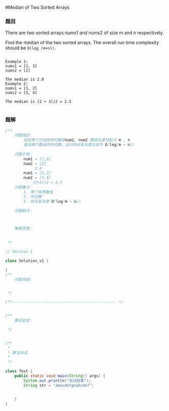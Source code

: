 #Median of Two Sorted Arrays 

### 题目 

There are two sorted arrays nums1 and nums2 of size m and n respectively.

Find the median of the two sorted arrays. The overall run time complexity should be `O(log (m+n))`.

```

Example 1:
nums1 = [1, 3]
nums2 = [2]

The median is 2.0
Example 2:
nums1 = [1, 2]
nums2 = [3, 4]

The median is (2 + 3)/2 = 2.5


```

### 题解 

```java 
/**
    问题描述：
        给定两个已经排序的数组num1, num2 数组长度分别为 m , n 
        查找两个数组的中位数。运行时间复杂度应该为 O(log(m + n))
    
    问题示例： 
        num1 = [1,3]
        num2 = [2]
             2.0 
        num1 = [1,2]
        num2 = [3,4]
            (2+3)/2 = 2.5
    问题重点： 
        1. 两个排序数组  
        2. 中位数  
        3. 时间复杂度 O(log(m + n))

    问题疑点：



    解题思路：
        

 */

// Version 1 

class Solution_v1 {

}
/**
    问题总结: 


 */

/**---------------------------------------------- */


/**
    算法总结： 

 */


/** 
 * 
 * 算法测试
 * 
 */

class Test {
    public static void main(String[] args) {
        System.out.println("测试结果"); 
        String str = "abacdefgeabcdef";


    }
}

```